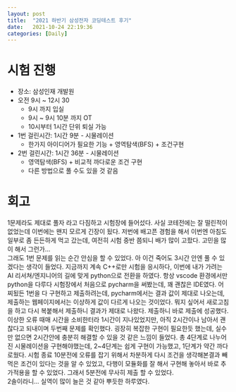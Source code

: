 ```yaml
---
layout: post
title:  "2021 하반기 삼성전자 코딩테스트 후기"
date:   2021-10-24 22:19:36
categories: [Daily]
---
```


# 시험 진행
* 장소: 삼성인재 개발원
* 오전 9시 ~ 12시 30
    * 9시 까지 입실
    * 9시 ~ 9시 10분 까지 OT
    * 10시부터 1시간 단위 퇴실 가능
* 1번 걸린시간: 1시간 9분 - 시물레이션
    * 한가지 아이디어가 필요한 기능 + 영역탐색(BFS) + 조건구현
* 2번 걸린시간: 1시간 36분 - 시물레이션
    * 영역탐색(BFS) + 비교적 까다로운 조건 구현
    * 다른 방법으로 풀 수도 있을 것 같음

# 회고
 1문제라도 제대로 풀자 라고 다짐하고 시험장에 들어섰다. 사실 코테전에는 잘 떨린적이 없었는데 이번에는 왠지 모르게 긴장이 됬다. 저번에 배고픈 경험을 해서 이번엔 아침도 일부로 좀 든든하게 먹고 갔는데, 여전히 시험 중반 쯤되니 배가 많이 고팠다. 고민을 많이 해서 그런가...<br> 
 그래도 1번 문제를 읽는 순간 안심을 할 수 있었다. 아 이건 죽어도 3시간 안엔 풀 수 있겠다는 생각이 들었다. 지금까지 계속 C++로만 시험을 응시하다, 이번에 내가 가려는 AI 리서쳐/엔지니어의 길에 맞게 python으로 전환을 하였다. 항상 vscode 환경에서만 python을 다루다 시험장에서 처음으로 pycharm을 써봤는데, 꽤 괜찮은 IDE였다. 어찌됬든 1번을 다 구현하고 제출하려는데, pycharm에서는 결과 값이 제대로 나오는데, 제출하는 웹페이지에서는 이상하게 값이 다르게 나오는 것이었다. 뭐지 싶어서 새로고침을 하고 다시 복붙해서 제출하니 결과가 제대로 나왔다. 제출하니 바로 제출에 성공했다. <br>
 이상한 오류 때매 시간을 소비한터라 1시간이 지나있었지만, 아직 2시간이나 남아서 괜찮다고 되내이며 두번째 문제를 확인했다. 굉장히 복잡한 구현이 필요한듯 했는데, 실수만 없으면 2시간안에 충분히 해결할 수 있을 것 같은 느낌이 들었다. 총 4단계로 나누어진 시물례이션을 구현해야했는데, 2~4단계는 쉽게 구현이 가능했고, 1단계가 약간 까다로웠다. 시험 종료 10분전에 오류를 잡기 위해서 차분하게 다시 조건을 생각해본결과 빼먹은 조건이 있다는 것을 알 수 있었고, 다행이 모듈화를 잘 해서 구현해 놓아서 바로 추가적용을 할 수 있었다. 그래서 5분전에 무사히 제출 할 수 있었다. <br>
 2솔이라니... 실역이 많이 늘은 것 같아 뿌듯한 하루였다.